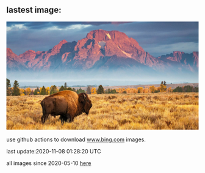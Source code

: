 ## lastest image:
![](images/BigBison.jpg)

use github actions to download www.bing.com images.

last update:2020-11-08 01:28:20 UTC

all images since 2020-05-10 [here](https://github.com/counter2015/bing-daily-images/tree/master/images) 

